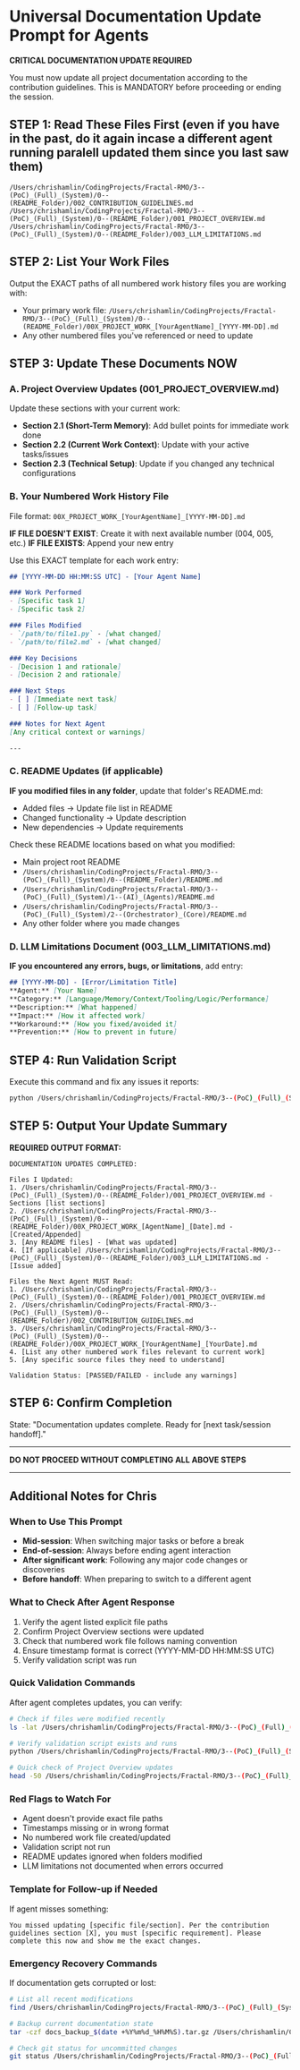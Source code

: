 # Universal Documentation Update Prompt for Agents

**CRITICAL DOCUMENTATION UPDATE REQUIRED**

You must now update all project documentation according to the contribution guidelines. This is MANDATORY before proceeding or ending the session.

## STEP 1: Read These Files First (even if you have in the past, do it again incase a different agent running paralell updated them since you last saw them)
```
/Users/chrishamlin/CodingProjects/Fractal-RMO/3--(PoC)_(Full)_(System)/0--(README_Folder)/002_CONTRIBUTION_GUIDELINES.md
/Users/chrishamlin/CodingProjects/Fractal-RMO/3--(PoC)_(Full)_(System)/0--(README_Folder)/001_PROJECT_OVERVIEW.md
/Users/chrishamlin/CodingProjects/Fractal-RMO/3--(PoC)_(Full)_(System)/0--(README_Folder)/003_LLM_LIMITATIONS.md
```

## STEP 2: List Your Work Files
Output the EXACT paths of all numbered work history files you are working with:
- Your primary work file: `/Users/chrishamlin/CodingProjects/Fractal-RMO/3--(PoC)_(Full)_(System)/0--(README_Folder)/00X_PROJECT_WORK_[YourAgentName]_[YYYY-MM-DD].md`
- Any other numbered files you've referenced or need to update

## STEP 3: Update These Documents NOW

### A. Project Overview Updates (001_PROJECT_OVERVIEW.md)
Update these sections with your current work:
- **Section 2.1 (Short-Term Memory)**: Add bullet points for immediate work done
- **Section 2.2 (Current Work Context)**: Update with your active tasks/issues
- **Section 2.3 (Technical Setup)**: Update if you changed any technical configurations

### B. Your Numbered Work History File
File format: `00X_PROJECT_WORK_[YourAgentName]_[YYYY-MM-DD].md`

**IF FILE DOESN'T EXIST**: Create it with next available number (004, 005, etc.)
**IF FILE EXISTS**: Append your new entry

Use this EXACT template for each work entry:
```markdown
## [YYYY-MM-DD HH:MM:SS UTC] - [Your Agent Name]

### Work Performed
- [Specific task 1]
- [Specific task 2]

### Files Modified
- `/path/to/file1.py` - [what changed]
- `/path/to/file2.md` - [what changed]

### Key Decisions
- [Decision 1 and rationale]
- [Decision 2 and rationale]

### Next Steps
- [ ] [Immediate next task]
- [ ] [Follow-up task]

### Notes for Next Agent
[Any critical context or warnings]

---
```

### C. README Updates (if applicable)
**IF you modified files in any folder**, update that folder's README.md:
- Added files → Update file list in README
- Changed functionality → Update description
- New dependencies → Update requirements

Check these README locations based on what you modified:
- Main project root README
- `/Users/chrishamlin/CodingProjects/Fractal-RMO/3--(PoC)_(Full)_(System)/0--(README_Folder)/README.md`
- `/Users/chrishamlin/CodingProjects/Fractal-RMO/3--(PoC)_(Full)_(System)/1--(AI)_(Agents)/README.md`
- `/Users/chrishamlin/CodingProjects/Fractal-RMO/3--(PoC)_(Full)_(System)/2--(Orchestrator)_(Core)/README.md`
- Any other folder where you made changes

### D. LLM Limitations Document (003_LLM_LIMITATIONS.md)
**IF you encountered any errors, bugs, or limitations**, add entry:
```markdown
## [YYYY-MM-DD] - [Error/Limitation Title]
**Agent:** [Your Name]
**Category:** [Language/Memory/Context/Tooling/Logic/Performance]
**Description:** [What happened]
**Impact:** [How it affected work]
**Workaround:** [How you fixed/avoided it]
**Prevention:** [How to prevent in future]
```

## STEP 4: Run Validation Script
Execute this command and fix any issues it reports:
```bash
python /Users/chrishamlin/CodingProjects/Fractal-RMO/3--(PoC)_(Full)_(System)/9--(Helper)_(Scripts)/session_end_validator.py
```

## STEP 5: Output Your Update Summary

**REQUIRED OUTPUT FORMAT:**
```
DOCUMENTATION UPDATES COMPLETED:

Files I Updated:
1. /Users/chrishamlin/CodingProjects/Fractal-RMO/3--(PoC)_(Full)_(System)/0--(README_Folder)/001_PROJECT_OVERVIEW.md - Sections [list sections]
2. /Users/chrishamlin/CodingProjects/Fractal-RMO/3--(PoC)_(Full)_(System)/0--(README_Folder)/00X_PROJECT_WORK_[AgentName]_[Date].md - [Created/Appended]
3. [Any README files] - [What was updated]
4. [If applicable] /Users/chrishamlin/CodingProjects/Fractal-RMO/3--(PoC)_(Full)_(System)/0--(README_Folder)/003_LLM_LIMITATIONS.md - [Issue added]

Files the Next Agent MUST Read:
1. /Users/chrishamlin/CodingProjects/Fractal-RMO/3--(PoC)_(Full)_(System)/0--(README_Folder)/001_PROJECT_OVERVIEW.md
2. /Users/chrishamlin/CodingProjects/Fractal-RMO/3--(PoC)_(Full)_(System)/0--(README_Folder)/002_CONTRIBUTION_GUIDELINES.md
3. /Users/chrishamlin/CodingProjects/Fractal-RMO/3--(PoC)_(Full)_(System)/0--(README_Folder)/00X_PROJECT_WORK_[YourAgentName]_[YourDate].md
4. [List any other numbered work files relevant to current work]
5. [Any specific source files they need to understand]

Validation Status: [PASSED/FAILED - include any warnings]
```

## STEP 6: Confirm Completion
State: "Documentation updates complete. Ready for [next task/session handoff]."

---

**DO NOT PROCEED WITHOUT COMPLETING ALL ABOVE STEPS**

---

## Additional Notes for Chris

### When to Use This Prompt
- **Mid-session**: When switching major tasks or before a break
- **End-of-session**: Always before ending agent interaction
- **After significant work**: Following any major code changes or discoveries
- **Before handoff**: When preparing to switch to a different agent

### What to Check After Agent Response
1. Verify the agent listed explicit file paths
2. Confirm Project Overview sections were updated
3. Check that numbered work file follows naming convention
4. Ensure timestamp format is correct (YYYY-MM-DD HH:MM:SS UTC)
5. Verify validation script was run

### Quick Validation Commands
After agent completes updates, you can verify:
```bash
# Check if files were modified recently
ls -lat /Users/chrishamlin/CodingProjects/Fractal-RMO/3--(PoC)_(Full)_(System)/0--(README_Folder)/*.md | head -10

# Verify validation script exists and runs
python /Users/chrishamlin/CodingProjects/Fractal-RMO/3--(PoC)_(Full)_(System)/9--(Helper)_(Scripts)/session_end_validator.py

# Quick check of Project Overview updates
head -50 /Users/chrishamlin/CodingProjects/Fractal-RMO/3--(PoC)_(Full)_(System)/0--(README_Folder)/001_PROJECT_OVERVIEW.md
```

### Red Flags to Watch For
- Agent doesn't provide exact file paths
- Timestamps missing or in wrong format
- No numbered work file created/updated
- Validation script not run
- README updates ignored when folders modified
- LLM limitations not documented when errors occurred

### Template for Follow-up if Needed
If agent misses something:
```
You missed updating [specific file/section]. Per the contribution guidelines section [X], you must [specific requirement]. Please complete this now and show me the exact changes.
```

### Emergency Recovery Commands
If documentation gets corrupted or lost:
```bash
# List all recent modifications
find /Users/chrishamlin/CodingProjects/Fractal-RMO/3--(PoC)_(Full)_(System) -name "*.md" -mtime -1 -ls

# Backup current documentation state
tar -czf docs_backup_$(date +%Y%m%d_%H%M%S).tar.gz /Users/chrishamlin/CodingProjects/Fractal-RMO/3--(PoC)_(Full)_(System)/0--(README_Folder)/

# Check git status for uncommitted changes
git status /Users/chrishamlin/CodingProjects/Fractal-RMO/3--(PoC)_(Full)_(System)/0--(README_Folder)/
```
